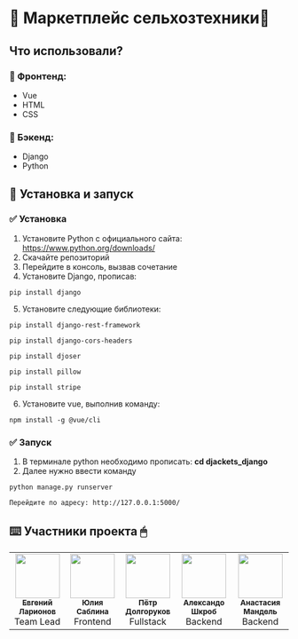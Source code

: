 # 🚜 Маркетплейс сельхозтехники🚜

## Что использовали?
### 📱 Фронтенд:
- Vue
- HTML
- CSS
### 📲 Бэкенд:
- Django
- Python
## 🚀 Установка и запуск
### ✅ Установка
1)  Установите Python с официального сайта: https://www.python.org/downloads/
2)  Скачайте репозиторий
3)  Перейдите в консоль, вызвав сочетание
4)  Установите Django, прописав:
```
pip install django
```
5) Установите следующие библиотеки:
```
pip install django-rest-framework

pip install django-cors-headers

pip install djoser

pip install pillow

pip install stripe
```
6) Установите vue, выполнив команду:
```
npm install -g @vue/cli
```
### ✅ Запуск
1) В терминале python необходимо прописать: **cd djackets_django**
2) Далее нужно ввести команду
```
python manage.py runserver
```
```
Перейдите по адресу: http://127.0.0.1:5000/
```

## ⌨️ Участники проекта 🖱
<table>
<tr>
 <td align="center">
<a href="https://github.com/mark-nikerin">
<img src="https://avatars.githubusercontent.com/u/158333285?s=64&v=4" width="80" height="80" alt=""/><br />
<sub><b>Евгений Ларионов</b></sub>
</a><br />
<span>Team Lead</span>
</td>
<td align="center">
<a href="https://github.com/eleonora-radina">
<img src="https://avatars.githubusercontent.com/u/158333285?s=64&v=4" width="80" height="80" alt=""/><br />
<sub><b>Юлия Саблина</b></sub>
</a><br />
<span>Frontend</span>
</td>
<td align="center">
<a href="https://github.com/Gevorkyan-Narek">
<img src="https://avatars.githubusercontent.com/u/160715917?v=4" width="80" height="80" alt=""/><br />
<sub><b>Пётр Долгоруков</b></sub>
</a><br />
<span>Fullstack</span>
<td align="center">
<a href="https://github.com/valkoshkin">
<img src="https://avatars.githubusercontent.com/u/137397245?s=64&v=4" width="80" height="80" alt=""/><br />
<sub><b>Александо Шкроб</b></sub>
</a><br />
<span>Backend</span>
<td align="center">
<a href="https://github.com/byFluerash">
<img src="https://avatars.githubusercontent.com/u/145050983?v=4" width="80" height="80" alt=""/><br />
<sub><b>Анастасия Мандель</b></sub>
</a><br />
<span>Backend</span>
</td>
</td>
</tr>
</table>
